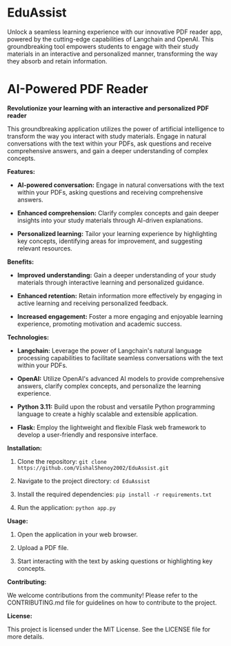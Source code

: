 # EduAssist
Unlock a seamless learning experience with our innovative PDF reader app, powered by the cutting-edge capabilities of Langchain and OpenAI. This groundbreaking tool empowers students to engage with their study materials in an interactive and personalized manner, transforming the way they absorb and retain information.

# AI-Powered PDF Reader

**Revolutionize your learning with an interactive and personalized PDF reader**

This groundbreaking application utilizes the power of artificial intelligence to transform the way you interact with study materials. Engage in natural conversations with the text within your PDFs, ask questions and receive comprehensive answers, and gain a deeper understanding of complex concepts.

**Features:**

* **AI-powered conversation:** Engage in natural conversations with the text within your PDFs, asking questions and receiving comprehensive answers.

* **Enhanced comprehension:** Clarify complex concepts and gain deeper insights into your study materials through AI-driven explanations.

* **Personalized learning:** Tailor your learning experience by highlighting key concepts, identifying areas for improvement, and suggesting relevant resources.

**Benefits:**

* **Improved understanding:** Gain a deeper understanding of your study materials through interactive learning and personalized guidance.

* **Enhanced retention:** Retain information more effectively by engaging in active learning and receiving personalized feedback.

* **Increased engagement:** Foster a more engaging and enjoyable learning experience, promoting motivation and academic success.

**Technologies:**

* **Langchain:** Leverage the power of Langchain's natural language processing capabilities to facilitate seamless conversations with the text within your PDFs.

* **OpenAI:** Utilize OpenAI's advanced AI models to provide comprehensive answers, clarify complex concepts, and personalize the learning experience.

* **Python 3.11:** Build upon the robust and versatile Python programming language to create a highly scalable and extensible application.

* **Flask:** Employ the lightweight and flexible Flask web framework to develop a user-friendly and responsive interface.

**Installation:**

1. Clone the repository: `git clone https://github.com/VishalShenoy2002/EduAssist.git`

2. Navigate to the project directory: `cd EduAssist`

3. Install the required dependencies: `pip install -r requirements.txt`

4. Run the application: `python app.py`

**Usage:**

1. Open the application in your web browser.

2. Upload a PDF file.

3. Start interacting with the text by asking questions or highlighting key concepts.

**Contributing:**

We welcome contributions from the community! Please refer to the CONTRIBUTING.md file for guidelines on how to contribute to the project.

**License:**

This project is licensed under the MIT License. See the LICENSE file for more details.
